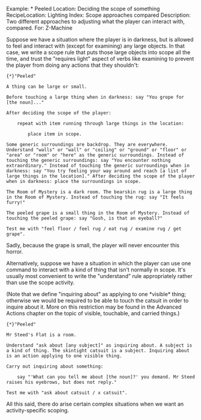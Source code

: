 Example: * Peeled
Location: Deciding the scope of something
RecipeLocation: Lighting
Index: Scope approaches compared
Description: Two different approaches to adjusting what the player can interact with, compared.
For: Z-Machine

  
Suppose we have a situation where the player is in darkness, but is allowed to feel and interact with (except for examining) any large objects. In that case, we write a scope rule that puts those large objects into scope all the time, and trust the "requires light" aspect of verbs like examining to prevent the player from doing any actions that they shouldn't:

  

``` inform7
{*}"Peeled"

A thing can be large or small.

Before touching a large thing when in darkness: say "You grope for [the noun]..."

After deciding the scope of the player:

	repeat with item running through large things in the location:

		place item in scope.

Some generic surroundings are backdrop. They are everywhere. Understand "walls" or "wall" or "ceiling" or "ground" or "floor" or "area" or "room" or "here" as the generic surroundings. Instead of touching the generic surroundings: say "You encounter nothing extraordinary." Instead of touching the generic surroundings when in darkness: say "You try feeling your way around and reach [a list of large things in the location]." After deciding the scope of the player when in darkness: place the surroundings in scope.

The Room of Mystery is a dark room. The bearskin rug is a large thing in the Room of Mystery. Instead of touching the rug: say "It feels furry!"

The peeled grape is a small thing in the Room of Mystery. Instead of touching the peeled grape: say "Gosh, is that an eyeball?"

Test me with "feel floor / feel rug / eat rug / examine rug / get grape".
```

  
Sadly, because the grape is small, the player will never encounter this horror.

  
Alternatively, suppose we have a situation in which the player can use one command to interact with a kind of thing that isn't normally in scope. It's usually most convenient to write the "understand" rule appropriately rather than use the scope activity.

  
(Note that we define "inquiring about" as applying to one \*visible\* thing; otherwise we would be required to be able to touch the catsuit in order to inquire about it. More on this restriction may be found in the Advanced Actions chapter on the topic of visible, touchable, and carried things.)

  

``` inform7
{*}"Peeled"

Mr Steed's Flat is a room.

Understand "ask about [any subject]" as inquiring about. A subject is a kind of thing. The skintight catsuit is a subject. Inquiring about is an action applying to one visible thing.

Carry out inquiring about something:

	say "'What can you tell me about [the noun]?' you demand. Mr Steed raises his eyebrows, but does not reply."

Test me with "ask about catsuit / x catsuit".
```

  
All this said, there do arise certain complex situations when we want an activity-specific scoping.

